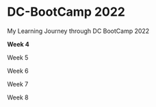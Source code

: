 # DC-BootCamp 2022

My Learning Journey through DC BootCamp 2022

<b> Week 4 </b>

Week 5

Week 6
 
Week 7

Week 8
